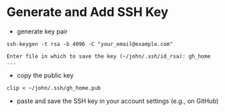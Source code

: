 # Generate and Add SSH Key

* generate key pair

```
ssh-keygen -t rsa -b 4096 -C "your_email@example.com"

Enter file in which to save the key (~/john/.ssh/id_rsa): gh_home
...
```

* copy the public key

```
clip < ~/john/.ssh/gh_home.pub
```

* paste and save the SSH key in your account settings (e.g., on GitHub)
